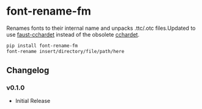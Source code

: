 # font-rename-fm

Renames fonts to their internal name and unpacks .ttc/.otc files.Updated to use [faust-cchardet](https://pypi.org/project/faust-cchardet/) instead of the obsolete [cchardet](https://pypi.org/project/cchardet/).

```bash
pip install font-rename-fm
font-rename insert/directory/file/path/here
```

## Changelog

### v0.1.0

- Initial Release